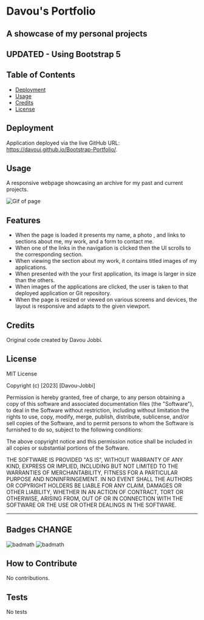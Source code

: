 # Davou's Portfolio

## A showcase of my personal projects
## UPDATED - Using Bootstrap 5

## Table of Contents 


- [Deployment](#deployment)
- [Usage](#usage)
- [Credits](#credits)
- [License](#license)

## Deployment

Application deployed via the live GitHub URL: https://davouj.github.io/Bootstrap-Portfolio/.

## Usage

A responsive webpage showcasing an archive for my past and current projects.

![Gif of page](/assets/images/newportfoliogif.gif)

## Features

* When the page is loaded it presents my name, a photo , and links to sections about me, my work, and a form to contact me.
* When one of the links in the navigation is clicked then the UI scrolls to the corresponding section.
* When viewing the section about my work, it contains titled images of my applications.
* When presented with the your first application, its image is larger in size than the others.
* When images of the applications are clicked, the user is taken to that deployed application or Git repository.
* When the page is resized or viewed on various screens and devices, the layout is responsive and adapts to the given viewport.


## Credits

Original code created by Davou Jobbi.

## License

MIT License

Copyright (c) [2023] [Davou-Jobbi]

Permission is hereby granted, free of charge, to any person obtaining a copy
of this software and associated documentation files (the "Software"), to deal
in the Software without restriction, including without limitation the rights
to use, copy, modify, merge, publish, distribute, sublicense, and/or sell
copies of the Software, and to permit persons to whom the Software is
furnished to do so, subject to the following conditions:

The above copyright notice and this permission notice shall be included in all
copies or substantial portions of the Software.

THE SOFTWARE IS PROVIDED "AS IS", WITHOUT WARRANTY OF ANY KIND, EXPRESS OR
IMPLIED, INCLUDING BUT NOT LIMITED TO THE WARRANTIES OF MERCHANTABILITY,
FITNESS FOR A PARTICULAR PURPOSE AND NONINFRINGEMENT. IN NO EVENT SHALL THE
AUTHORS OR COPYRIGHT HOLDERS BE LIABLE FOR ANY CLAIM, DAMAGES OR OTHER
LIABILITY, WHETHER IN AN ACTION OF CONTRACT, TORT OR OTHERWISE, ARISING FROM,
OUT OF OR IN CONNECTION WITH THE SOFTWARE OR THE USE OR OTHER DEALINGS IN THE
SOFTWARE.

---

## Badges CHANGE

![badmath](https://img.shields.io/badge/HTML-84.6-blue)
![badmath](https://img.shields.io/badge/CSS-15.4-orange)


## How to Contribute

No contributions.

## Tests

No tests


